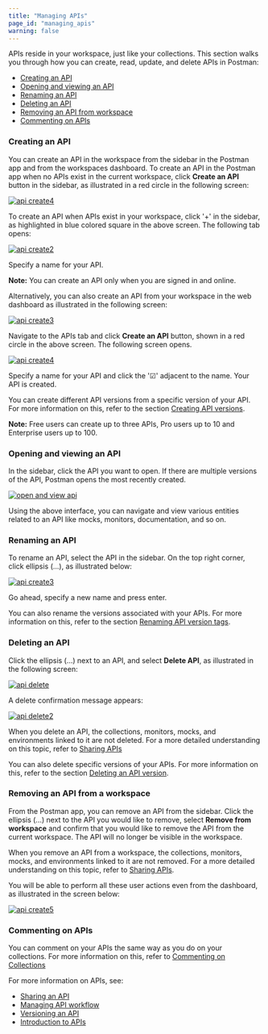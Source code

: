 ```yaml
---
title: "Managing APIs"
page_id: "managing_apis"
warning: false
---
```


APIs reside in your workspace, just like your collections. This section walks you through how you can create, read, update, and delete APIs in Postman:

* [Creating an API](#creating-an-api)
* [Opening and viewing an API](#Opening-and-viewing-an-API])
* [Renaming an API](#renaming-an-api)
* [Deleting an API](#deleting-an-api)
* [Removing an API from workspace](#removing-an-api-from-workspace)
* [Commenting on APIs](#commenting-on-apis)

### Creating an API 

You can create an API in the workspace from the sidebar in the Postman app and from the workspaces dashboard. To create an API in the Postman app when no APIs exist in the current workspace, click **Create an API** button in the sidebar, as illustrated in a red circle in the following screen: 

[![api create4](https://s3.amazonaws.com/postman-static-getpostman-com/postman-docs/API-Create4.png)](https://s3.amazonaws.com/postman-static-getpostman-com/postman-docs/API-Create4.png)

To create an API when APIs exist in your workspace, click '+' in the sidebar, as highlighted in blue colored square in the above screen. The following tab opens:

[![api create2](https://s3.amazonaws.com/postman-static-getpostman-com/postman-docs/API-Create1.png)](https://s3.amazonaws.com/postman-static-getpostman-com/postman-docs/API-Create1.png)

Specify a name for your API. 

**Note:** You can create an API only when you are signed in and online.

Alternatively, you can also create an API from your workspace in the web dashboard as illustrated in the following screen:

[![api create3](https://s3.amazonaws.com/postman-static-getpostman-com/postman-docs/API-Create3.png)](https://s3.amazonaws.com/postman-static-getpostman-com/postman-docs/API-Create3.png)

Navigate to the APIs tab and click **Create an API** button, shown in a red circle in the above screen. The following screen opens.  

[![api create4](https://s3.amazonaws.com/postman-static-getpostman-com/postman-docs/API-Create4-Dashboard.png)](https://s3.amazonaws.com/postman-static-getpostman-com/postman-docs/API-Create3-Dashboard.png)

Specify a name for your API and click the '&#9745;' adjacent to the name. Your API is created. 

You can create different API versions from a specific version of your API. For more information on this, refer to the section [Creating API versions](/docs/v6/postman/working_with_apis/versioning-an-api). 

**Note:** Free users can create up to three APIs, Pro users up to 10 and Enterprise users up to 100. 


### Opening and viewing an API 

In the sidebar, click the API you want to open. If there are multiple versions of the API, Postman opens the most recently created. 

[![open and view api](https://s3.amazonaws.com/postman-static-getpostman-com/postman-docs/API-Open-and-View1.png)](https://s3.amazonaws.com/postman-static-getpostman-com/postman-docs/API-Open-and-View1.png)

Using the above interface, you can navigate and view various entities related to an API like mocks, monitors, documentation, and so on.

### Renaming an API

To rename an API, select the API in the sidebar. On the top right corner, click ellipsis (...), as illustrated below:

[![api create3](https://s3.amazonaws.com/postman-static-getpostman-com/postman-docs/API-Rename1.png)](https://s3.amazonaws.com/postman-static-getpostman-com/postman-docs/API-Rename1.png)

Go ahead, specify a new name and press enter. 

You can also rename the versions associated with your APIs. For more information on this, refer to the section [Renaming API version tags](/docs/v6/postman/working_with_apis/versioning-an-api).

### Deleting an API

Click the ellipsis (...) next to an API, and select **Delete API**, as illustrated in the following screen:

[![api delete](https://s3.amazonaws.com/postman-static-getpostman-com/postman-docs/API-Delete1.png)](https://s3.amazonaws.com/postman-static-getpostman-com/postman-docs/API-Delete1.png)

A delete confirmation message appears:

[![api delete2](https://s3.amazonaws.com/postman-static-getpostman-com/postman-docs/API-Delete2.png)](https://s3.amazonaws.com/postman-static-getpostman-com/postman-docs/API-Delete2.png)

When you delete an API, the collections, monitors, mocks, and environments linked to it are not deleted. For a more detailed understanding on this topic, refer to [Sharing APIs](/docs/v6/postman/working_with_apis/sharing_apis)

You can also delete specific versions of your APIs. For more information on this, refer to the section [Deleting an API version](/docs/v6/postman/working_with_apis/versioning-an-api).

### Removing an API from a workspace

From the Postman app, you can remove an API from the sidebar. Click the ellipsis (...) next to the API you would like to remove, select **Remove from workspace** and confirm that you would like to remove the API from the current workspace. The API will no longer be visible in the workspace. 

When you remove an API from a workspace, the collections, monitors, mocks, and environments linked to it are not removed. For a more detailed understanding on this topic, refer to [Sharing APIs](/docs/v6/postman/working_with_apis/sharing_apis).

You will be able to perform all these user actions even from the dashboard, as illustrated in the screen below:

[![api create5](https://s3.amazonaws.com/postman-static-getpostman-com/postman-docs/API-Create5-Dashboard.png)](https://s3.amazonaws.com/postman-static-getpostman-com/postman-docs/API-Create5-Dashboard.png)

### Commenting on APIs

You can comment on your APIs the same way as you do on your collections. For more information on this, refer to [Commenting on Collections](/docs/v6/postman/collections/commenting_on_collections)

For more information on APIs, see:

* [Sharing an API](/docs/v6/postman/working_with_apis/sharing_apis)
* [Managing API workflow](/docs/v6/postman/working_with_apis/managing-api-workflow)
* [Versioning an API](/docs/v6/postman/working_with_apis/versioning-an-api)
* [Introduction to APIs](/docs/v6/postman/working_with_apis/introduction-to-apis)











